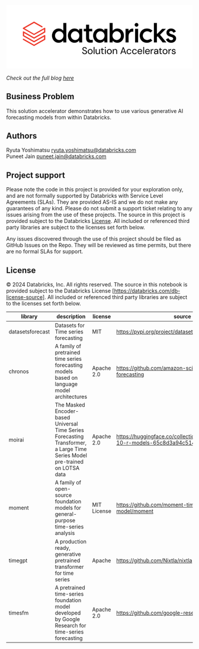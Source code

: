 <img src=https://raw.githubusercontent.com/databricks-industry-solutions/.github/main/profile/solacc_logo.png width="600px">

_Check out the full blog [here](https://www.databricks.com/blog/introduction-time-series-forecasting-generative-ai)_

## Business Problem
This solution accelerator demonstrates how to use various generative AI forecasting models from within Databricks.

## Authors
Ryuta Yoshimatsu <ryuta.yoshimatsu@databricks.com><br>
Puneet Jain <puneet.jain@databricks.com>

## Project support 

Please note the code in this project is provided for your exploration only, and are not formally supported by Databricks with Service Level Agreements (SLAs). They are provided AS-IS and we do not make any guarantees of any kind. Please do not submit a support ticket relating to any issues arising from the use of these projects. The source in this project is provided subject to the Databricks [License](./LICENSE.md). All included or referenced third party libraries are subject to the licenses set forth below.

Any issues discovered through the use of this project should be filed as GitHub Issues on the Repo. They will be reviewed as time permits, but there are no formal SLAs for support. 

## License

&copy; 2024 Databricks, Inc. All rights reserved. The source in this notebook is provided subject to the Databricks License [https://databricks.com/db-license-source].  All included or referenced third party libraries are subject to the licenses set forth below.

| library                                | description             | license    | source                                              |
|----------------------------------------|-------------------------|------------|-----------------------------------------------------|
| datasetsforecast | Datasets for Time series forecasting | MIT | https://pypi.org/project/datasetsforecast/
| chronos | A family of pretrained time series forecasting models based on language model architectures  | Apache 2.0  | https://github.com/amazon-science/chronos-forecasting|
| moirai | The Masked Encoder-based Universal Time Series Forecasting Transformer, a Large Time Series Model pre-trained on LOTSA data | Apache 2.0 |https://huggingface.co/collections/Salesforce/moirai-10-r-models-65c8d3a94c51428c300e0742 |
| moment | A family of open-source foundation models for general-purpose time-series analysis | MIT License | https://github.com/moment-timeseries-foundation-model/moment |
| timegpt | A production ready, generative pretrained transformer for time series | Apache | https://github.com/Nixtla/nixtla |
| timesfm | A pretrained time-series foundation model developed by Google Research for time-series forecasting| Apache 2.0 | https://github.com/google-research/timesfm |


